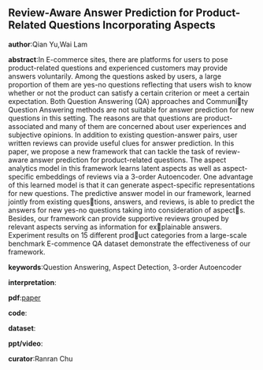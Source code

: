 ## Review-Aware Answer Prediction for Product-Related Questions Incorporating Aspects

**author**:Qian Yu,Wai Lam

**abstract**:In E-commerce sites, there are platforms for users to pose product-related questions and experienced customers may provide answers voluntarily. Among the questions asked by users, a large proportion of them are yes-no questions reflecting that users wish to know whether or not the product can satisfy a certain criterion or meet a certain expectation.
Both Question Answering (QA) approaches and Community Question Answering methods are not suitable for answer
prediction for new questions in this setting. The reasons are that questions are product-associated and many of them are concerned about user experiences and subjective opinions. In addition to existing question-answer pairs, user written reviews can provide useful clues for answer prediction. In this paper, we propose a new framework that can tackle the task of review-aware answer prediction for product-related questions. The aspect analytics model in this framework learns latent aspects as well as aspect-specific embeddings
of reviews via a 3-order Autoencoder. One advantage of
this learned model is that it can generate aspect-specific representations for new questions. The predictive answer model in our framework, learned jointly from existing questions, answers, and reviews, is able to predict the answers for new yes-no questions taking into consideration of aspects. Besides, our framework can provide supportive reviews grouped by relevant aspects serving as information for explainable answers. Experiment results on 15 different product categories from a large-scale benchmark E-commence
QA dataset demonstrate the effectiveness of our framework.

**keywords**:Question Answering, Aspect Detection, 3-order Autoencoder

**interpretation**:

**pdf**:[paper](https://dl.acm.org/doi/10.1145/3159652.3159718)

**code**:

**dataset**:

**ppt/video**:

**curator**:Ranran Chu